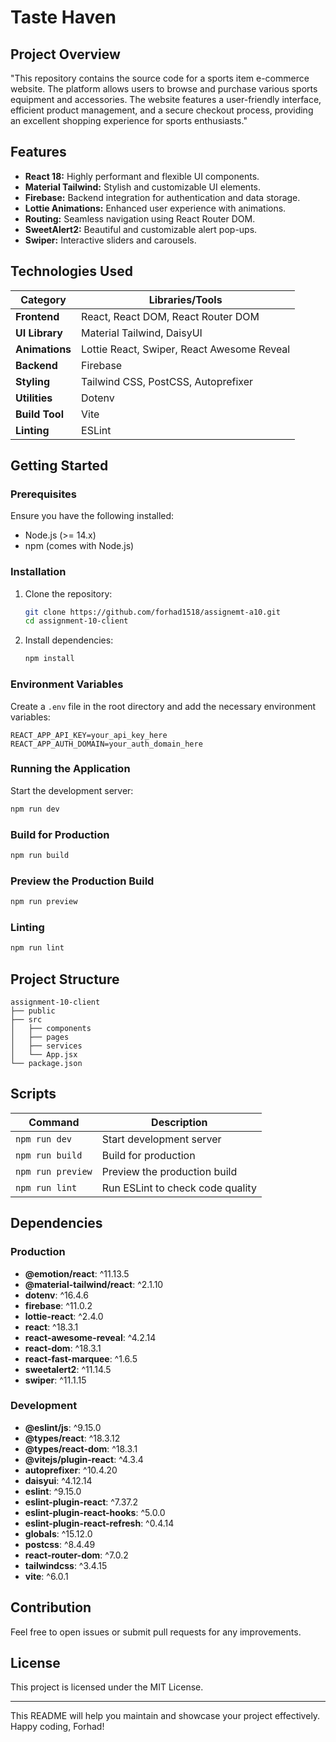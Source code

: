 # Taste Haven

## Project Overview
"This repository contains the source code for a sports item e-commerce website. The platform allows users to browse and purchase various sports equipment and accessories. The website features a user-friendly interface, efficient product management, and a secure checkout process, providing an excellent shopping experience for sports enthusiasts."

## Features
- **React 18:** Highly performant and flexible UI components.
- **Material Tailwind:** Stylish and customizable UI elements.
- **Firebase:** Backend integration for authentication and data storage.
- **Lottie Animations:** Enhanced user experience with animations.
- **Routing:** Seamless navigation using React Router DOM.
- **SweetAlert2:** Beautiful and customizable alert pop-ups.
- **Swiper:** Interactive sliders and carousels.

## Technologies Used

| Category      | Libraries/Tools |
|---------------|-----------------|
| **Frontend**  | React, React DOM, React Router DOM |
| **UI Library**| Material Tailwind, DaisyUI |
| **Animations**| Lottie React, Swiper, React Awesome Reveal |
| **Backend**   | Firebase        |
| **Styling**   | Tailwind CSS, PostCSS, Autoprefixer |
| **Utilities** | Dotenv          |
| **Build Tool**| Vite            |
| **Linting**   | ESLint          |

## Getting Started
### Prerequisites
Ensure you have the following installed:
- Node.js (>= 14.x)
- npm (comes with Node.js)

### Installation
1. Clone the repository:
   ```bash
   git clone https://github.com/forhad1518/assignemt-a10.git
   cd assignment-10-client
   ```
2. Install dependencies:
   ```bash
   npm install
   ```

### Environment Variables
Create a `.env` file in the root directory and add the necessary environment variables:
```
REACT_APP_API_KEY=your_api_key_here
REACT_APP_AUTH_DOMAIN=your_auth_domain_here
```

### Running the Application
Start the development server:
```bash
npm run dev
```

### Build for Production
```bash
npm run build
```

### Preview the Production Build
```bash
npm run preview
```

### Linting
```bash
npm run lint
```

## Project Structure
```
assignment-10-client
├── public
├── src
│   ├── components
│   ├── pages
│   ├── services
│   └── App.jsx
└── package.json
```

## Scripts
| Command       | Description                         |
|---------------|-------------------------------------|
| `npm run dev` | Start development server            |
| `npm run build` | Build for production               |
| `npm run preview` | Preview the production build    |
| `npm run lint` | Run ESLint to check code quality   |

## Dependencies
### Production
- **@emotion/react**: ^11.13.5
- **@material-tailwind/react**: ^2.1.10
- **dotenv**: ^16.4.6
- **firebase**: ^11.0.2
- **lottie-react**: ^2.4.0
- **react**: ^18.3.1
- **react-awesome-reveal**: ^4.2.14
- **react-dom**: ^18.3.1
- **react-fast-marquee**: ^1.6.5
- **sweetalert2**: ^11.14.5
- **swiper**: ^11.1.15

### Development
- **@eslint/js**: ^9.15.0
- **@types/react**: ^18.3.12
- **@types/react-dom**: ^18.3.1
- **@vitejs/plugin-react**: ^4.3.4
- **autoprefixer**: ^10.4.20
- **daisyui**: ^4.12.14
- **eslint**: ^9.15.0
- **eslint-plugin-react**: ^7.37.2
- **eslint-plugin-react-hooks**: ^5.0.0
- **eslint-plugin-react-refresh**: ^0.4.14
- **globals**: ^15.12.0
- **postcss**: ^8.4.49
- **react-router-dom**: ^7.0.2
- **tailwindcss**: ^3.4.15
- **vite**: ^6.0.1

## Contribution
Feel free to open issues or submit pull requests for any improvements.

## License
This project is licensed under the MIT License.

---

This README will help you maintain and showcase your project effectively. Happy coding, Forhad!
